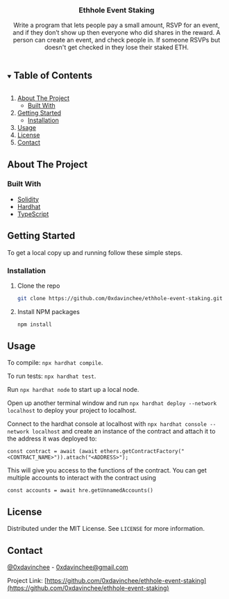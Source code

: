 <br />
<p align="center">
  <h3 align="center">Ethhole Event Staking</h3>

  <p align="center">
    Write a program that lets people pay a small amount, RSVP for an event, and if they don’t show up then everyone who did shares in the reward. A person can create an event, and check people in. If someone RSVPs but doesn't get checked in they lose their staked ETH.
  </p>
</p>

<!-- TABLE OF CONTENTS -->
<details open="open">
  <summary><h2 style="display: inline-block">Table of Contents</h2></summary>
  <ol>
    <li>
      <a href="#about-the-project">About The Project</a>
      <ul>
        <li><a href="#built-with">Built With</a></li>
      </ul>
    </li>
    <li>
      <a href="#getting-started">Getting Started</a>
      <ul>
        <li><a href="#installation">Installation</a></li>
      </ul>
    </li>
    <li><a href="#usage">Usage</a></li>
    <li><a href="#license">License</a></li>
    <li><a href="#contact">Contact</a></li>
  </ol>
</details>

<!-- ABOUT THE PROJECT -->

## About The Project

### Built With

- [Solidity](https://soliditylang.org/)
- [Hardhat](https://hardhat.org/)
- [TypeScript](https://www.typescriptlang.org/)

<!-- GETTING STARTED -->

## Getting Started

To get a local copy up and running follow these simple steps.

### Installation

1. Clone the repo
   ```sh
   git clone https://github.com/0xdavinchee/ethhole-event-staking.git
   ```
2. Install NPM packages
   ```sh
   npm install
   ```

<!-- USAGE EXAMPLES -->

## Usage

To compile: `npx hardhat compile`.

To run tests: `npx hardhat test`.

Run `npx hardhat node` to start up a local node.

Open up another terminal window and run `npx hardhat deploy --network localhost` to deploy your project to localhost.

Connect to the hardhat console at localhost with `npx hardhat console --network localhost` and create an instance of the contract and attach it to the address it was deployed to:

```
const contract = await (await ethers.getContractFactory("<CONTRACT_NAME>")).attach("<ADDRESS>");
```

This will give you access to the functions of the contract. You can get multiple accounts to interact with the contract using

```
const accounts = await hre.getUnnamedAccounts()
```

<!-- LICENSE -->

## License

Distributed under the MIT License. See `LICENSE` for more information.

<!-- CONTACT -->

## Contact

[@0xdavinchee](https://twitter.com/@0xdavinchee) - 0xdavinchee@gmail.com

Project Link: [https://github.com/0xdavinchee/ethhole-event-staking](https://github.com/0xdavinchee/ethhole-event-staking)
